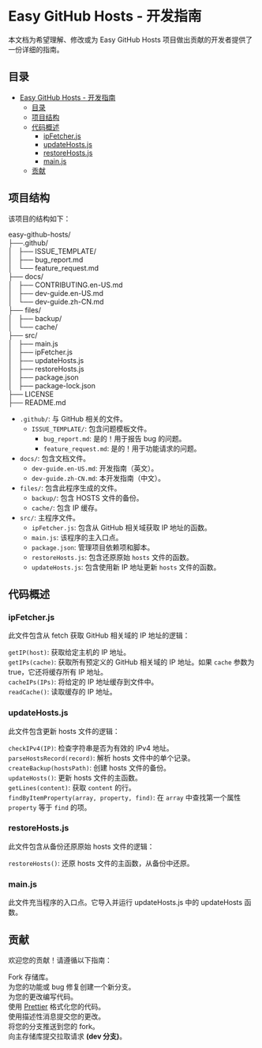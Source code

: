 # Easy GitHub Hosts - 开发指南

本文档为希望理解、修改或为 Easy GitHub Hosts 项目做出贡献的开发者提供了一份详细的指南。  

## 目录

- [Easy GitHub Hosts - 开发指南](#easy-github-hosts---开发指南)
  - [目录](#目录)
  - [项目结构](#项目结构)
  - [代码概述](#代码概述)
    - [ipFetcher.js](#ipfetcherjs)
    - [updateHosts.js](#updatehostsjs)
    - [restoreHosts.js](#restorehostsjs)
    - [main.js](#mainjs)
  - [贡献](#贡献)

## 项目结构

该项目的结构如下：

easy-github-hosts/  
├──.github/  
│   ├── ISSUE_TEMPLATE/  
│   ├── bug_report.md  
│   └── feature_request.md  
├── docs/  
│   ├── CONTRIBUTING.en-US.md  
│   ├── dev-guide.en-US.md  
│   └── dev-guide.zh-CN.md  
├── files/  
│   ├── backup/  
│   └── cache/  
├── src/  
│   ├── main.js  
│   ├── ipFetcher.js  
│   ├── updateHosts.js  
│   ├── restoreHosts.js  
│   ├── package.json  
│   ├── package-lock.json  
├── LICENSE  
├── README.md  

- `.github/`: 与 GitHub 相关的文件。  
  - `ISSUE_TEMPLATE/`: 包含问题模板文件。  
    - `bug_report.md`: 是的！用于报告 bug 的问题。  
    - `feature_request.md`: 是的！用于功能请求的问题。  
- `docs/`: 包含文档文件。  
  <!-- - `README.md`: 提供通用信息和使用说明。 -->
  - `dev-guide.en-US.md`: 开发指南（英文）。  
  - `dev-guide.zh-CN.md`: 本开发指南（中文）。  
- `files/`: 包含此程序生成的文件。  
  - `backup/`: 包含 HOSTS 文件的备份。  
  - `cache/`: 包含 IP 缓存。  
- `src/`: 主程序文件。
  - `ipFetcher.js`: 包含从 GitHub 相关域获取 IP 地址的函数。  
  - `main.js`: 该程序的主入口点。  
  - `package.json`: 管理项目依赖项和脚本。  
  - `restoreHosts.js`: 包含还原原始 `hosts` 文件的函数。  
  - `updateHosts.js`: 包含使用新 IP 地址更新 `hosts` 文件的函数。  

## 代码概述

### ipFetcher.js

此文件包含从 fetch 获取 GitHub 相关域的 IP 地址的逻辑：  

`getIP(host)`: 获取给定主机的 IP 地址。  
`getIPs(cache)`: 获取所有预定义的 GitHub 相关域的 IP 地址。如果 `cache` 参数为 true，它还将缓存所有 IP 地址。  
`cacheIPs(IPs)`: 将给定的 IP 地址缓存到文件中。  
`readCache()`: 读取缓存的 IP 地址。  

### updateHosts.js

此文件包含更新 hosts 文件的逻辑：  

`checkIPv4(IP)`: 检查字符串是否为有效的 IPv4 地址。  
`parseHostsRecord(record)`: 解析 hosts 文件中的单个记录。  
`createBackup(hostsPath)`: 创建 hosts 文件的备份。  
`updateHosts()`: 更新 hosts 文件的主函数。  
`getLines(content)`: 获取 `content` 的行。  
`findByItemProperty(array, property, find)`: 在 `array` 中查找第一个属性 `property` 等于 `find` 的项。  

### restoreHosts.js

此文件包含从备份还原原始 hosts 文件的逻辑：  

`restoreHosts()`: 还原 hosts 文件的主函数，从备份中还原。  

### main.js

此文件充当程序的入口点。它导入并运行 updateHosts.js 中的 updateHosts 函数。  

## 贡献

欢迎您的贡献！请遵循以下指南：

Fork 存储库。  
为您的功能或 bug 修复创建一个新分支。  
为您的更改编写代码。  
使用 [Prettier](https://prettier.cn) 格式化您的代码。  
使用描述性消息提交您的更改。  
将您的分支推送到您的 fork。  
向主存储库提交拉取请求 **(dev 分支)**。  
